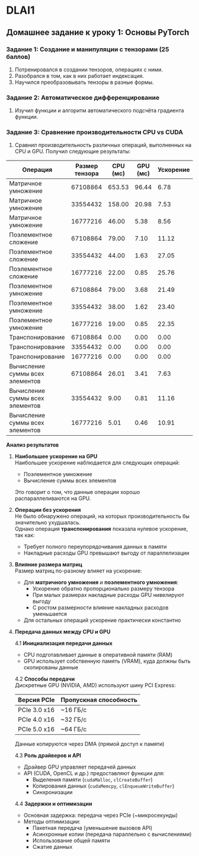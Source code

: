 # DLAI1
## Домашнее задание к уроку 1: Основы PyTorch
### Задание 1: Создание и манипуляции с тензорами (25 баллов)
1. Потренировался в создании тензоров, операциях с ними. 
2. Разобрался в том, как в них работает индексация.
3. Научился преобразовывать тензоры в разные формы.
### Задание 2: Автоматическое дифференцирование
1. Изучил функции и алгоритм автоматического подсчёта градиента функции.
### Задание 3: Сравнение производительности CPU vs CUDA
1. Сравнил производительность различных операций, выполненных на CPU и GPU. Получил следующие результаты:  

|Операция                             | Размер тензора       | CPU (мс)     | GPU (мс)     | Ускорение   |
|-------------------------------------|----------------------|--------------|--------------|-------------|
|Матричное умножение                  | 67108864             | 653.53       | 96.44        | 6.78        |
|Матричное умножение                  | 33554432             | 158.00       | 20.98        | 7.53        |
|Матричное умножение                  | 16777216             | 46.00        | 5.38         | 8.56        |
|Поэлементное сложение                | 67108864             | 79.00        | 7.10         | 11.12       |
|Поэлементное сложение                | 33554432             | 44.00        | 1.63         | 27.05       |
|Поэлементное сложение                | 16777216             | 22.00        | 0.85         | 25.76       |
|Поэлементное умножение               | 67108864             | 79.00        | 3.68         | 21.49       |
|Поэлементное умножение               | 33554432             | 38.00        | 1.62         | 23.40       |
|Поэлементное умножение               | 16777216             | 19.00        | 0.85         | 22.35       |
|Транспонирование                     | 67108864             | 0.00         | 0.00         | 0.00        |
|Транспонирование                     | 33554432             | 0.00         | 0.00         | 0.00        |
|Транспонирование                     | 16777216             | 0.00         | 0.00         | 0.00        |
|Вычисление суммы всех элементов      | 67108864             | 26.01        | 3.41         | 7.63        |
|Вычисление суммы всех элементов      | 33554432             | 9.00         | 0.81         | 11.16       |
|Вычисление суммы всех элементов      | 16777216             | 5.01         | 0.46         | 10.91       |


**Анализ результатов**

1. **Наибольшее ускорение на GPU**  
   Наибольшее ускорение наблюдается для следующих операций:  
   - Поэлементное умножение  
   - Вычисление суммы всех элементов  

   Это говорит о том, что данные операции хорошо распараллеливаются на GPU.

2. **Операции без ускорения**  
   Не было обнаружено операций, на которых производительность бы значительно ухудшалась.  
   Однако операция **транспонирования** показала нулевое ускорение, так как:  
   - Требует полного переупорядочивания данных в памяти  
   - Накладные расходы GPU превышают выгоду от параллелизации  

3. **Влияние размера матриц**  
   Размер матриц по-разному влияет на ускорение:  
   - Для **матричного умножения** и **поэлементного умножения**:  
     - Ускорение обратно пропорционально размеру тензора  
     - При малых размерах накладные расходы GPU нивелируют выгоду  
     - С ростом размерности влияние накладных расходов уменьшается
   - Для остальных операций ускорение практически константно

4. **Передача данных между CPU и GPU**  

   4.1 **Инициализация передачи данных**  
   - CPU подготавливает данные в оперативной памяти (RAM)  
   - GPU использует собственную память (VRAM), куда должны быть скопированы данные  

   4.2 **Способы передачи**  
   Дискретные GPU (NVIDIA, AMD) используют шину PCI Express:  

   | Версия PCIe  | Пропускная способность |  
   |--------------|------------------------|  
   | PCIe 3.0 x16 |               ~16 ГБ/с |  
   | PCIe 4.0 x16 |               ~32 ГБ/с |  
   | PCIe 5.0 x16 |               ~64 ГБ/с |  

   Данные копируются через DMA (прямой доступ к памяти)  

   4.3 **Роль драйверов и API**  
   - Драйвер GPU управляет передачей данных  
   - API (CUDA, OpenCL и др.) предоставляют функции для:  
     - Выделения памяти (`cudaMalloc`, `clCreateBuffer`)  
     - Копирования данных (`cudaMemcpy`, `clEnqueueWriteBuffer`)  
     - Синхронизации  

   4.4 **Задержки и оптимизации**  
   - Основная задержка: передача через PCIe (~микросекунды)  
   - Методы оптимизации:  
     - Пакетная передача (уменьшение вызовов API)  
     - Асинхронные копии (передача параллельно с вычислениями)  
     - Использование общей памяти 
     - Сжатие данных  